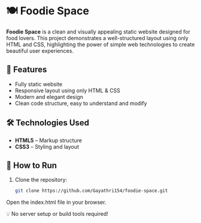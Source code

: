 # 🍽️ Foodie Space

**Foodie Space** is a clean and visually appealing static website designed for food lovers. This project demonstrates a well-structured layout using only HTML and CSS, highlighting the power of simple web technologies to create beautiful user experiences.

## 🌟 Features

- Fully static website
- Responsive layout using only HTML & CSS
- Modern and elegant design
- Clean code structure, easy to understand and modify

## 🛠️ Technologies Used

- **HTML5** – Markup structure
- **CSS3** – Styling and layout

## 🚀 How to Run

1. Clone the repository:
   ```bash
   git clone https://github.com/Gayathri154/foodie-space.git
Open the index.html file in your browser.

💡 No server setup or build tools required!
